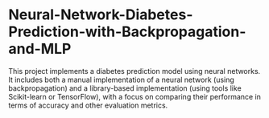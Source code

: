# Neural-Network-Diabetes-Prediction-with-Backpropagation-and-MLP
This project implements a diabetes prediction model using neural networks. It includes both a manual implementation of a neural network (using backpropagation) and a library-based implementation (using tools like Scikit-learn or TensorFlow), with a focus on comparing their performance in terms of accuracy and other evaluation metrics.
